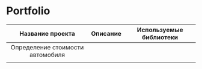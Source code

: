 # Portfolio
|Название проекта     |Описание |Используемые библиотеки|
|:-------------------:|:-------:|:---------------------:|
|Определение стоимости автомобиля 
|    |     |
